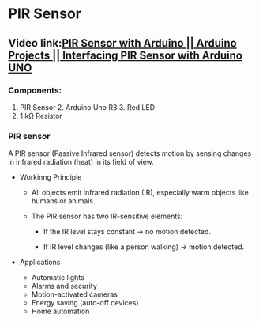 # PIR Sensor
## Video link:[PIR Sensor with Arduino || Arduino Projects || Interfacing PIR Sensor with Arduino UNO](https://www.youtube.com/watch?v=YyA0JHWJY-g&list=PLWqnlHhsmcI4eBDLBtaZs16XZq0WL1SlP&index=30)
### Components:

1. PIR Sensor
	2. Arduino Uno R3
	3. Red LED
4. 1 kΩ Resistor

### PIR sensor
A PIR sensor (Passive Infrared sensor) detects motion by sensing changes in infrared radiation (heat) in its field of view.

 - Workinng Principle
   - All objects emit infrared radiation (IR), especially warm objects like humans or animals.

   - The PIR sensor has two IR-sensitive elements:

     - If the IR level stays constant → no motion detected.

     - If IR level changes (like a person walking) → motion detected.




  - Applications
    -  Automatic lights
    - Alarms and security
    - Motion-activated cameras
    -  Energy saving (auto-off devices)
    - Home automation






